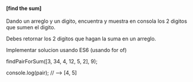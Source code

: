 #### [find the sum]

Dando un arreglo y un digito, encuentra y muestra en consola los 2 digitos que sumen el digito.

Debes retornar los 2 digitos que hagan la suma en un arreglo.

Implementar solucion usando ES6 (usando for of)


findPairForSum([3, 34, 4, 12, 5, 2], 9);


console.log(pair); // --> [4, 5]